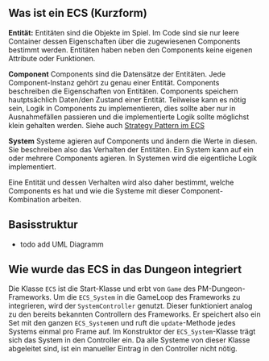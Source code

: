 ## Was ist ein ECS (Kurzform)

**Entität:**
Entitäten sind die Objekte im Spiel. Im Code sind sie nur leere Container dessen Eigenschaften über die zugewiesenen Components bestimmt werden. Entitäten haben neben den Components keine eigenen Attribute oder Funktionen.

**Component**
Components sind die Datensätze der Entitäten. Jede Component-Instanz gehört zu genau einer Entität.
Components beschreiben die Eigenschaften von Entitäten.
Components speichern hautptsächlich Daten/den Zustand einer Entität.
Teilweise kann es nötig sein, Logik in Components zu implementieren, dies sollte aber nur in Ausnahmefällen passieren und die implementierte Logik sollte möglichst klein gehalten werden.
Siehe auch [Strategy Pattern im ECS](./ecs_and_strategy_pattern.md)

**System**
Systeme agieren auf Components und ändern die Werte in diesen. Sie beschreiben also das Verhalten der Entitäten. Ein System kann auf ein oder mehrere Components agieren.
In Systemen wird die eigentliche Logik implementiert.

Eine Entität und dessen Verhalten wird also daher bestimmt, welche Components es hat und wie die Systeme mit dieser Component-Kombination arbeiten.

## Basisstruktur
- todo add UML Diagramm 




## Wie wurde das ECS in das Dungeon integriert

Die Klasse `ECS` ist die Start-Klasse und erbt von `Game` des PM-Dungeon-Frameworks.
Um die `ECS_System` in die GameLoop des Frameworks zu integrieren, wird der `SystemController` genutzt. Dieser funktioniert analog zu den bereits bekannten Controllern des Frameworks. Er speichert also ein Set mit den ganzen `ECS_System`en und ruft die `update`-Methode jedes Systems einmal pro Frame auf. Im Konstruktor der `ECS_System`-Klasse trägt sich das System in den Controller ein. Da alle Systeme von dieser Klasse abgeleitet sind, ist ein manueller Eintrag in den Controller nicht nötig.
